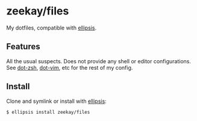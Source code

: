 # zeekay/files
My dotfiles, compatible with [ellipsis][ellipsis].

## Features
All the usual suspects. Does not provide any shell or editor configurations. See
[dot-zsh][zsh], [dot-vim][vim], etc for the rest of my config.

## Install
Clone and symlink or install with [ellipsis][ellipsis]:

```
$ ellipsis install zeekay/files
```

[ellipsis]: http://ellipsis.sh
[vim]:      https://github.com/zeekay/dot-vim
[zsh]:      https://github.com/zeekay/dot-zsh
